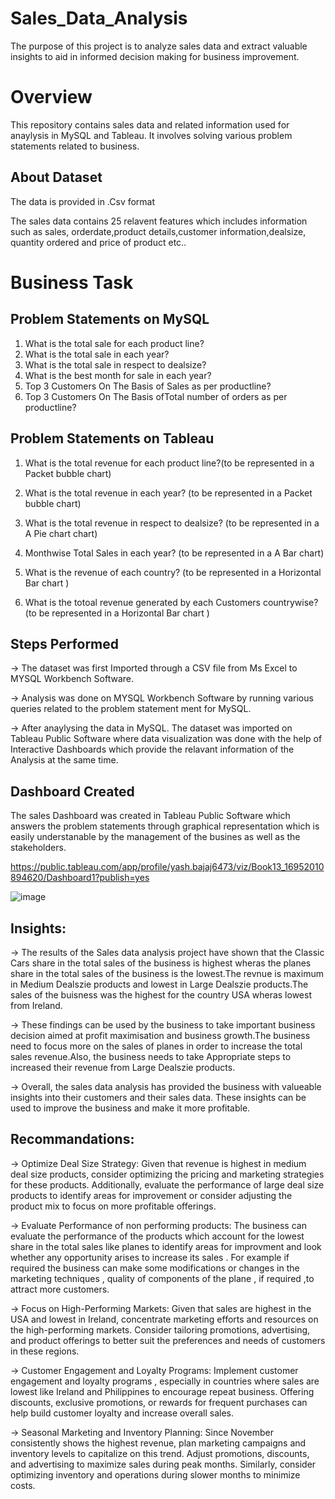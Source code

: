# Sales_Data_Analysis


The purpose of this project is to analyze sales data and extract valuable insights to aid in informed decision making for business improvement.


# Overview

This repository contains sales data and related information used for  anaylysis in MySQL and Tableau. It involves solving various problem statements related to business.  





## About Dataset

The data is provided in .Csv format

The sales data contains 25 relavent features which includes information such as sales, orderdate,product details,customer information,dealsize, quantity ordered and price of product etc..






# Business Task

## Problem Statements on MySQL

1. What is the total sale for each product line?
2. What is the total sale in each year?
3. What is the total sale in respect to dealsize?
4. What is the best month for sale in each year?
5. Top 3 Customers On The Basis of Sales as per productline?
6. Top 3 Customers On The Basis ofTotal number of orders as per productline?

## Problem Statements on Tableau

1. What is the total revenue for each product line?(to be represented in a Packet bubble chart)

2. What is the total revenue in each year?
(to be represented in a Packet bubble chart)

3. What is the total revenue in respect to dealsize? (to be represented in a A Pie chart  chart)

4. Monthwise Total Sales in each year? (to be represented in a A Bar chart)

5. What is the revenue of each country? 
(to be represented in a Horizontal Bar chart )

6. What is the totoal revenue generated by each Customers countrywise? 
(to be represented in a Horizontal Bar chart )
## Steps Performed

-> The dataset was first Imported through a CSV file from Ms Excel to MYSQL Workbench Software.

-> Analysis was done on MYSQL Workbench Software by running various queries related to the problem statement ment for MySQL.

-> After anaylysing the data in MySQL. The dataset was imported on Tableau Public Software where data visualization was done with the help of Interactive Dashboards which provide the relavant information of the  Analysis at the same time. 

## Dashboard Created

The sales Dashboard was created in Tableau Public Software which answers the problem statements through graphical representation which is easily understanable by the management of the busines as well as the stakeholders.

https://public.tableau.com/app/profile/yash.bajaj6473/viz/Book13_16952010894620/Dashboard1?publish=yes

![image](https://github.com/yash-9300/Sales_Data_Analysis0/assets/142987184/8b5fdee1-80e1-4585-af89-621b012b5c7d)







## Insights:

-> The results of the Sales data analysis project have shown that the Classic Cars share in the total sales of the business is highest wheras the planes share in the total sales of the business is the lowest.The revnue is maximum in Medium Dealszie products and lowest in Large Dealszie products.The  sales of the buisness was the highest for the country USA wheras lowest from Ireland. 

-> These findings can be used by the business to take important business decision aimed at profit maximisation and business growth.The business need to focus more on the sales of planes in order to increase the total sales revenue.Also, the business needs to take Appropriate steps to increased their revenue from Large Dealszie products.

-> Overall, the sales data analysis  has provided the business with valueable insights into their customers and their sales data.
These insights can be used to improve the business and make it more profitable.

## Recommandations:

-> Optimize Deal Size Strategy:
Given that revenue is highest in medium deal size products, consider optimizing the pricing and marketing strategies for these products. Additionally, evaluate the performance of large deal size products to identify areas for improvement or consider adjusting the product mix to focus on more profitable offerings.

-> Evaluate Performance of non performing products:
The business can evaluate the performance of the products which account for the lowest share in the total sales like planes to identify areas for improvment and look whether any opportunity arises to increase its sales . For example if required the business can make some modifications or changes in the marketing techniques , quality of components of the plane , if required ,to attract more customers.

-> Focus on High-Performing Markets:
Given that sales are highest in the USA and lowest in Ireland, concentrate marketing efforts and resources on the high-performing markets. Consider tailoring promotions, advertising, and product offerings to better suit the preferences and needs of customers in these regions.

-> Customer Engagement and Loyalty Programs:
Implement customer engagement and loyalty programs , especially in countries where sales are lowest like Ireland and Philippines to encourage repeat business. Offering discounts, exclusive promotions, or rewards for frequent purchases can help build customer loyalty and increase overall sales.

-> Seasonal Marketing and Inventory Planning:
Since November consistently shows the highest revenue, plan marketing campaigns and inventory levels to capitalize on this trend. Adjust promotions, discounts, and advertising to maximize sales during peak months. Similarly, consider optimizing inventory and operations during slower months to minimize costs.


